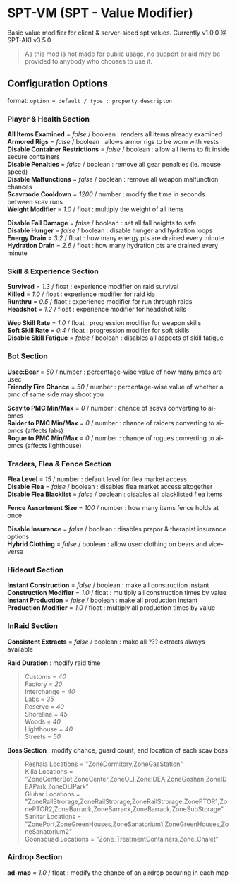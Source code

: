 # SPT-VM (SPT - Value Modifier)
Basic value modifier for client & server-sided spt values.
Currently v1.0.0 @ SPT-AKI v3.5.0
> As this mod is not made for public usage, no support or aid
> may be provided to anybody who chooses to use it.

## Configuration Options
format: `option = default / type : property descripton`

### Player & Health Section
**All Items Examined** = *false* / boolean : renders all items already examined   
**Armored Rigs** = *false* / boolean : allows armor rigs to be worn with vests   
**Disable Container Restrictions** = *false* / boolean : allow all items to fit inside secure containers   
**Disable Penalties** = *false* / boolean : remove all gear penalties (ie. mouse speed)   
**Disable Malfunctions** = *false* / boolean : remove all weapon malfunction chances   
**Scavmode Cooldown** = *1200* / number : modify the time in seconds between scav runs   
**Weight Modifier** = *1.0* / float : multiply the weight of all items   

**Disable Fall Damage** = *false* / boolean : set all fall heights to safe   
**Disable Hunger** = *false* / boolean : disable hunger and hydration loops   
**Energy Drain** = *3.2* / float : how many energy pts are drained every minute   
**Hydration Drain** = *2.6* / float : how many hydration pts are drained every minute   

### Skill & Experience Section
**Survived** = *1.3* / float : experience modifier on raid survival   
**Killed** = *1.0* / float : experience modifier for raid kia   
**Runthru** = *0.5* / flaot : experience modifier for run through raids   
**Headshot** = *1.2* / float : experience modifier for headshot kills   

**Wep Skill Rate** = *1.0* / float : progression modifier for weapon skills   
**Soft Skill Rate** = *0.4* / float : progression modifier for soft skills   
**Disable Skill Fatigue** = *false* / boolean : disables all aspects of skill fatigue   

### Bot Section
**Usec:Bear** = *50* / number : percentage-wise value of how many pmcs are usec   
**Friendly Fire Chance** = *50* / number : percentage-wise value of whether a pmc of same side may shoot you   

**Scav to PMC Min/Max** = *0* / number : chance of scavs converting to ai-pmcs   
**Raider to PMC Min/Max** = *0* / number : chance of raiders converting to ai-pmcs (affects labs)   
**Rogue to PMC Min/Max** = *0* / number : chance of rogues converting to ai-pmcs (affects lighthouse)   

### Traders, Flea & Fence Section
**Flea Level** = *15* / number : default level for flea market access   
**Disable Flea** = *false* / boolean : disables flea market access altogether   
**Disable Flea Blacklist** = *false* / boolean : disables all blacklisted flea items   

**Fence Assortment Size** = *100* / number : how many items fence holds at once   

**Disable Insurance** = *false* / boolean : disables prapor & therapist insurance options   
**Hybrid Clothing** = *false* / boolean : allow usec clothing on bears and vice-versa    

### Hideout Section
**Instant Construction** = *false* / boolean : make all construction instant    
**Construction Modifier** = *1.0* / float : multiply all construction times by value   
**Instant Production** = *false* / boolean : make all production instant   
**Production Modifier** = *1.0* / float : multiply all production times by value   

### InRaid Section
**Consistent Extracts** = *false* / boolean : make all ??? extracts always available   

**Raid Duration** : modify raid time   
> Customs = *40*   
> Factory = *20*   
> Interchange = *40*   
> Labs = *35*   
> Reserve = *40*   
> Shoreline = *45*   
> Woods = *40*   
> Lighthouse = *40*   
> Streets = *50*   

**Boss Section** : modify chance, guard count, and location of each scav boss   
> Reshala Locations = "ZoneDormitory,ZoneGasStation"   
> Killa Locations = "ZoneCenterBot,ZoneCenter,ZoneOLI,ZoneIDEA,ZoneGoshan,ZoneIDEAPark,ZoneOLIPark"   
> Gluhar Locations = "ZoneRailStrorage,ZoneRailStrorage,ZoneRailStrorage,ZonePTOR1,ZonePTOR2,ZoneBarrack,ZoneBarrack,ZoneBarrack,ZoneSubStorage"   
> Sanitar Locations = "ZonePort,ZoneGreenHouses,ZoneSanatorium1,ZoneGreenHouses,ZoneSanatorium2"   
> Goonsquad Locations = "Zone_TreatmentContainers,Zone_Chalet"   

### Airdrop Section
**ad-map** = *1.0* / float : modify the chance of an airdrop occuring in each map   
